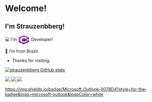 <!--
- Bacharel em Administração de empresas
- MBA Executivo em Gestão de pessoas
- Atuo no mercado financeiro
- Desenvolvo aplicações desktop em csharp 
- Contato: strauzenbberg@outlook.com


**Strauzenbberg/strauzenbberg** is a ✨ _special_ ✨ repository because its `README.md` (this file) appears on your GitHub profile.

Here are some ideas to get you started:

- 🔭 I’m currently working on ...
- 🌱 I’m currently learning ...
- 👯 I’m looking to collaborate on ...
- 🤔 I’m looking for help with ...
- 💬 Ask me about ...
- 📫 How to reach me: ...
- 😄 Pronouns: ...
- ⚡ Fun fact: ...
-->

# Welcome!

 

## I'm Strauzenbberg!

 

:computer: I'm 
<img align="center" alt="Rafa-Csharp" height="30" width="40" src="https://raw.githubusercontent.com/devicons/devicon/master/icons/csharp/csharp-original.svg" style="max-width:100%;"> Developer!

:house_with_garden: I’m from Brazil.

- Thanks for visiting.

[![strauzenbberg GitHub stats](https://github-readme-stats.vercel.app/api?username=strauzenbberg)](https://github.com/strauzenbberg/github-readme-stats)

<a href="https://www.instagram.com/strauzenbberg" alt="Instagram" target="_blank">
  <img src="https://img.shields.io/badge/-Instagram-DF0174?style=for-the-badge&labelColor=DF0174&logo=instagram&logoColor=white&link=https://www.instagram.com/USERNAME">
</a>
<a href="https://www.facebook.com/strauzenbberg" alt="Facebook" target="_blank">
  <img src="https://img.shields.io/badge/Facebook-1877F2?style=for-the-badge&logo=facebook&logoColor=white">
</a>
<a href="https://www.facebook.com/strauzenbberg" alt="Facebook" target="_blank">
  <img src="https://img.shields.io/badge/Microsoft_Outlook-0078D4?style=for-the-badge&logo=microsoft-outlook&logoColor=white&link=https://www.facebook.com/strauzenbberg">
</a>

https://img.shields.io/badge/Microsoft_Outlook-0078D4?style=for-the-badge&logo=microsoft-outlook&logoColor=white
